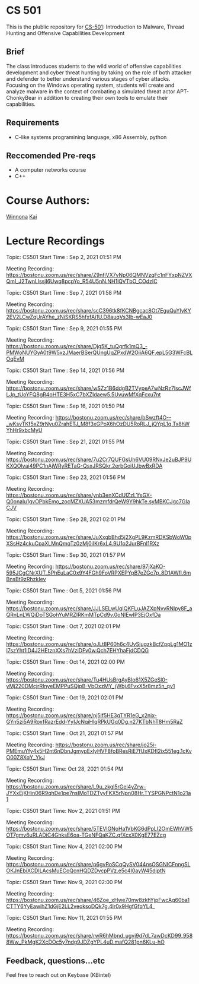 # CS 501 
This is the plublic repository for [CS-501](https://www.bu.edu/cs/undergraduate/undergraduate-life/courses/topics/):  Introduction to Malware, Thread Hunting and Offensive Capabilities Development

## Brief
The class introduces students to the wild world of offensive capabilities development and cyber threat hunting by taking on the role of both attacker and defender to better understand various stages of cyber attacks. Focusing on the Windows operating system, students will create and analyze malware in the context of combating a simulated threat actor APT-ChonkyBear in addition to creating their own tools to emulate their capabilities.

## Requirements 
- C-like systems programining language, x86 Assembly, python
## Reccomended Pre-reqs
- A computer networks course 
- C++


# Course Authors:
[Winnona](https://twitter.com/__winn)
[Kai](https://twitter.com/KB_Intel)


# Lecture Recordings 


Topic: CS501
Start Time : Sep 2, 2021 01:51 PM

Meeting Recording:
https://bostonu.zoom.us/rec/share/Z9nfiVX7vNp06QMNVzqFc1nFYxpNZVXQmI_J2TwnLlssjl6Uwq8pcpYo_R54U5nN.NH1lQVTbO_COdzIC


Topic: CS501
Start Time : Sep 7, 2021 01:58 PM

Meeting Recording:
https://bostonu.zoom.us/rec/share/scC396tk8fKCNBgcac8Ot7EguQuYIyKY2EV2LCwZqUrAYhe_zNiSKRS5hfxfAi1U.D8auqVs3Ib-wEaJ0


Topic: CS501
Start Time : Sep 9, 2021 01:55 PM

Meeting Recording:
https://bostonu.zoom.us/rec/share/Djg5K_tuQgrfk1mQ3_-PMWoNUYGyA0t9W5xzJMaerBSerQUngUqZPxdW2OiiA6QF.epL5G3WFcBLOqEvM


Topic: CS501
Start Time : Sep 14, 2021 01:56 PM

Meeting Recording:
https://bostonu.zoom.us/rec/share/wSZz1B6ddgB2TVypeA7wNzRz7lscJWfLJp_tUoYFQ8gR4oHTE3H5xC7bXZIdaew5.5UvuwMfXqFcxu7nt



Topic: CS501
Start Time : Sep 16, 2021 01:50 PM

Meeting Recording:
https://bostonu.zoom.us/rec/share/bSwzft4O--_wKsvTKf5xZ9rNyu0ZrahETJ_M8f3xGPoX6hOzDU5RoRLJ_jQYpL1q.Tx8hWYhHr9xbcMyU


Topic: CS501
Start Time : Sep 21, 2021 01:55 PM

Meeting Recording:
https://bostonu.zoom.us/rec/share/7u2Cr7QUFGsUh6VU09RNxJe2uBJP9UKXQOlvai49PC1nAjWRyRETaG-QsxJRSQkr.2erbGoiUJbwBxRDA

Topic: CS501
Start Time : Sep 23, 2021 01:56 PM

Meeting Recording:
https://bostonu.zoom.us/rec/share/ynb3enXCdUlZzL1fsGX-Q0onalu1gvOPbkEmo_zocMZXUA53mzmfdrQeW9Y9hkTe.syMBKCJgc7GIaCJV


Topic: CS501
Start Time : Sep 28, 2021 02:01 PM

Meeting Recording:
https://bostonu.zoom.us/rec/share/JuXxgbBhd5j2XgPL9KzmRDKSbWoW0pXSsHz4ckuCpaXLMnQmqTz0zMj0iIKr6xL4.9U1o2JurBFnI1RXz

Topic: CS501
Start Time : Sep 30, 2021 01:57 PM

Meeting Recording:
https://bostonu.zoom.us/rec/share/97jXaKO-595JCgCNrXUT_5PhEuLaC0x9Y4FGh9FoVRPXEPYpB7eZGc7p_8D1AWfl.6mBnsBt9zRhzkIev


Topic: CS501
Start Time : Oct 5, 2021 01:56 PM

Meeting Recording:
https://bostonu.zoom.us/rec/share/JJLSELwUqIQKFLuJAZXpNvvRNlpy8F_aQRnLnLWQiDoTSGohYuMRZIRKmMTpCd9v.0oNlEwIP3EjOxfDa


Topic: CS501
Start Time : Oct 7, 2021 02:01 PM

Meeting Recording:
https://bostonu.zoom.us/rec/share/oJLt8P60h6c4UvSjugzkBcfZppLg1MO1zI7szYht1lD4J2HEtznXXs7hVziDFv0w.Qch7EHYhaFjdCDQG


Topic: CS501
Start Time : Oct 14, 2021 02:00 PM

Meeting Recording:
https://bostonu.zoom.us/rec/share/Tu4HUsBrgAyBIo61X5ZGeSl0-yMj220DMcjrRInyeEMPPuSQjpB-VbOxzMY_jWbj.6FvxX5r8mz5n_qv1


Topic: CS501
Start Time : Oct 19, 2021 02:01 PM

Meeting Recording:
https://bostonu.zoom.us/rec/share/nj5if5HE3qTYR1eG_x2nix-GYn5zi5A9RoxfRazrEdd-YyIJcNqiHlqRPkUGq0Dg.n27KTbNhT8Hm5RaZ


Topic: CS501
Start Time : Oct 21, 2021 01:57 PM

Meeting Recording:
https://bostonu.zoom.us/rec/share/jo25i-PMEmuYfy4x5H2nt6nDbnJgmypExlyHVF8foBResRiE7fUxKDfl2ix551eg.1cKvO00Z8XqY_YkJ

Topic: CS501
Start Time: Oct 28, 2021 01:54 PM

Meeting Recording:
https://bostonu.zoom.us/rec/share/L9u_zkgl5rGel4yZrw-JYXxEjKHin06R9qhDe1pe7nsIMoTDZTyyFKX5rNpn08Hr.TYSPGNPctN1o21a1

Topic: CS501
Start Time: Nov 2, 2021 01:51 PM

Meeting Recording:
https://bostonu.zoom.us/rec/share/5TEVIGNoHa1VbKG6dPpLI2OmEWhVW5OT7gmv6uRLADiC4GhksE6oa-TGeNFQaKZC.qfXcxX0KgE77EZcg


Topic: CS501
Start Time: Nov 4, 2021 02:00 PM

Meeting Recording:
https://bostonu.zoom.us/rec/share/p6gvRoSCqQySV044nsOSGNICFnngSLOKJnEbiXCDILAcsMuECoQcnHQDZDvcpPVz.e5c4I0ayW45djptN

Topic: CS501
Start Time: Nov 9, 2021 02:00 PM

Meeting Recording:
https://bostonu.zoom.us/rec/share/46Zoe_xHwe70mv8zkhYjpFwcAg60ba1CTTY6YyEawihZ1dGjE2LL2veoksoDQk7g.4lr0x9HgfGfqYL4_

Topic: CS501
Start Time: Nov 11, 2021 01:55 PM

Meeting Recording:
https://bostonu.zoom.us/rec/share/rwR6hMbnd_ugvi9d7dL7awDcKD99_9588Ww_PkMgK2XcDOc5y7ndg9JDZgYPL4uD.mafQ281pn6KLu-hO

## Feedback, questions...etc
Feel free to reach out on Keybase (KBintel)
